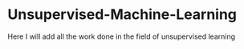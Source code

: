 # Unsupervised-Machine-Learning
Here I will add all the work done in the field of unsupervised learning
